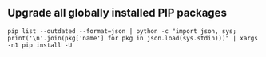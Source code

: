 ## Upgrade all globally installed PIP packages

```
pip list --outdated --format=json | python -c "import json, sys; print('\n'.join(pkg['name'] for pkg in json.load(sys.stdin)))" | xargs -n1 pip install -U
```
